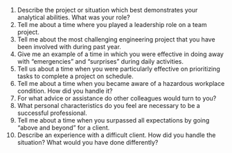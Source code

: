 1. Describe the project or situation which best demonstrates your analytical abilities. What was your role?
2. Tell me about a time where you played a leadership role on a team project.
3. Tell me about the most challenging engineering project that you have been involved with during past year.
4. Give me an example of a time in which you were effective in doing away with “emergencies” and “surprises” during daily activities.
5. Tell us about a time when you were particularly effective on prioritizing tasks to complete a project on schedule.
6. Tell me about a time when you became aware of a hazardous workplace condition. How did you handle it?
7. For what advice or assistance do other colleagues would turn to you?
8. What personal characteristics do you feel are necessary to be a successful professional.
9. Tell me about a time when you surpassed all expectations by going “above and beyond” for a client.
10. Describe an experience with a difficult client. How did you handle the situation? What would you have done differently?
